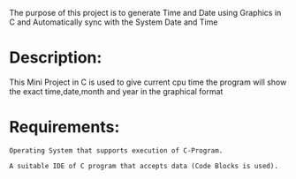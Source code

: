          
  The purpose of this project is to generate Time and Date using Graphics in C and Automatically sync with the System Date and Time
  
# Description:

  This Mini Project in C is used to give current cpu time the program will show the exact time,date,month and year in the graphical format 
  
# Requirements:

	Operating System that supports execution of C-Program.

	A suitable IDE of C program that accepts data (Code Blocks is used).

